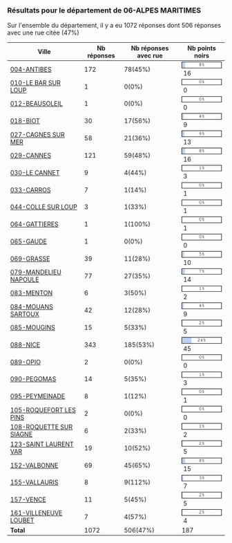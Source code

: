 ### Résultats pour le département de 06-ALPES MARITIMES

Sur l'ensemble du département, il y a eu 1072 réponses dont 506 réponses avec une rue citée (47%)

| Ville | Nb réponses | Nb réponses avec rue | Nb points noirs |
|-------------|-------------|----------------------|-----------------|
|<a href='004-ANTIBES.md'>004-ANTIBES</a>|172|78(45%)|<img src="../../img/bar_8.gif" />&nbsp;16|
|<a href='010-LE BAR SUR LOUP.md'>010-LE BAR SUR LOUP</a>|1|0(0%)|<img src="../../img/bar_0.gif" />&nbsp;0|
|<a href='012-BEAUSOLEIL.md'>012-BEAUSOLEIL</a>|1|0(0%)|<img src="../../img/bar_0.gif" />&nbsp;0|
|<a href='018-BIOT.md'>018-BIOT</a>|30|17(56%)|<img src="../../img/bar_4.gif" />&nbsp;9|
|<a href='027-CAGNES SUR MER.md'>027-CAGNES SUR MER</a>|58|21(36%)|<img src="../../img/bar_6.gif" />&nbsp;13|
|<a href='029-CANNES.md'>029-CANNES</a>|121|59(48%)|<img src="../../img/bar_8.gif" />&nbsp;16|
|<a href='030-LE CANNET.md'>030-LE CANNET</a>|9|4(44%)|<img src="../../img/bar_1.gif" />&nbsp;3|
|<a href='033-CARROS.md'>033-CARROS</a>|7|1(14%)|<img src="../../img/bar_0.gif" />&nbsp;1|
|<a href='044-COLLE SUR LOUP.md'>044-COLLE SUR LOUP</a>|3|1(33%)|<img src="../../img/bar_0.gif" />&nbsp;1|
|<a href='064-GATTIERES.md'>064-GATTIERES</a>|1|1(100%)|<img src="../../img/bar_0.gif" />&nbsp;1|
|<a href='065-GAUDE.md'>065-GAUDE</a>|1|0(0%)|<img src="../../img/bar_0.gif" />&nbsp;0|
|<a href='069-GRASSE.md'>069-GRASSE</a>|39|11(28%)|<img src="../../img/bar_5.gif" />&nbsp;10|
|<a href='079-MANDELIEU NAPOULE.md'>079-MANDELIEU NAPOULE</a>|77|27(35%)|<img src="../../img/bar_7.gif" />&nbsp;14|
|<a href='083-MENTON.md'>083-MENTON</a>|6|3(50%)|<img src="../../img/bar_1.gif" />&nbsp;2|
|<a href='084-MOUANS SARTOUX.md'>084-MOUANS SARTOUX</a>|42|12(28%)|<img src="../../img/bar_4.gif" />&nbsp;9|
|<a href='085-MOUGINS.md'>085-MOUGINS</a>|15|5(33%)|<img src="../../img/bar_2.gif" />&nbsp;5|
|<a href='088-NICE.md'>088-NICE</a>|343|185(53%)|<img src="../../img/bar_24.gif" />&nbsp;45|
|<a href='089-OPIO.md'>089-OPIO</a>|2|0(0%)|<img src="../../img/bar_0.gif" />&nbsp;0|
|<a href='090-PEGOMAS.md'>090-PEGOMAS</a>|14|5(35%)|<img src="../../img/bar_1.gif" />&nbsp;3|
|<a href='095-PEYMEINADE.md'>095-PEYMEINADE</a>|8|1(12%)|<img src="../../img/bar_0.gif" />&nbsp;1|
|<a href='105-ROQUEFORT LES PINS.md'>105-ROQUEFORT LES PINS</a>|2|0(0%)|<img src="../../img/bar_0.gif" />&nbsp;0|
|<a href='108-ROQUETTE SUR SIAGNE.md'>108-ROQUETTE SUR SIAGNE</a>|6|2(33%)|<img src="../../img/bar_1.gif" />&nbsp;2|
|<a href='123-SAINT LAURENT VAR.md'>123-SAINT LAURENT VAR</a>|19|10(52%)|<img src="../../img/bar_2.gif" />&nbsp;5|
|<a href='152-VALBONNE.md'>152-VALBONNE</a>|69|45(65%)|<img src="../../img/bar_8.gif" />&nbsp;15|
|<a href='155-VALLAURIS.md'>155-VALLAURIS</a>|8|9(112%)|<img src="../../img/bar_3.gif" />&nbsp;7|
|<a href='157-VENCE.md'>157-VENCE</a>|11|5(45%)|<img src="../../img/bar_2.gif" />&nbsp;5|
|<a href='161-VILLENEUVE LOUBET.md'>161-VILLENEUVE LOUBET</a>|7|4(57%)|<img src="../../img/bar_2.gif" />&nbsp;4|
| **Total** |1072|506(47%)|187|
